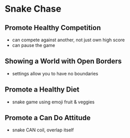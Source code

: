 # Snake Chase

## Promote Healthy Competition
- can compete against another, not just own high score
- can pause the game

## Showing a World with Open Borders 
- settings allow you to have no boundaries

## Promote a Healthy Diet
- snake game using emoji fruit & veggies

## Promote a Can Do Attitude
- snake CAN coil, overlap itself
